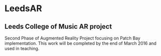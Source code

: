 # LeedsAR
Leeds College of Music AR project
--------------------
Second Phase of Augmented Reality Project focusing on Patch Bay implementation. This work will be completed by the end of March 2016 and used in teaching.
